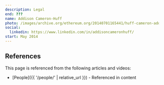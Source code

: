 ```yaml
---
description: Legal
end: ???
name: Addison Cameron-Huff
photo: /images/archive.org/ethereum.org/20140701165441/huff-cameron-addison.jpg
social:
  linkedin: https://www.linkedin.com/in/addisoncameronhuff/
start: May 2014
---
```


## References

This page is referenced from the following articles and videos:

- [People]({{ '/people/' | relative_url }}) - Referenced in content